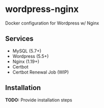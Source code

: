 # wordpress-nginx

Docker configuration for Wordpress w/ Nginx

## Services

- MySQL (5.7+)
- Wordpress (5.5+)
- Nginx (1.19+)
- Certbot
- Certbot Renewal Job (WIP)

## Installation

**TODO:** Provide installation steps
